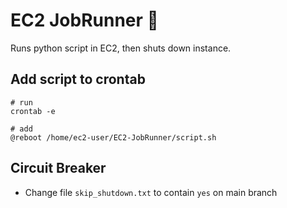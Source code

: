 # EC2 JobRunner 🏃
Runs python script in EC2, then shuts down instance.

## Add script to crontab
```shell
# run
crontab -e

# add
@reboot /home/ec2-user/EC2-JobRunner/script.sh
```
## Circuit Breaker
- Change file `skip_shutdown.txt` to contain `yes` on main branch
